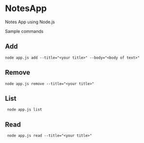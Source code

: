 # NotesApp
Notes App using Node.js

Sample commands

## Add
```node app.js add --title="<your title>" --body="<body of text>"```
## Remove
```node app.js remove --title="<your title>"```
## List
``` node app.js list```
## Read
``` node app.js read --title="<your title>"```
